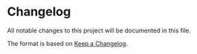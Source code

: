 # Changelog

All notable changes to this project will be documented in this file.

The format is based on [Keep a Changelog](https://keepachangelog.com/en/1.0.0/).





